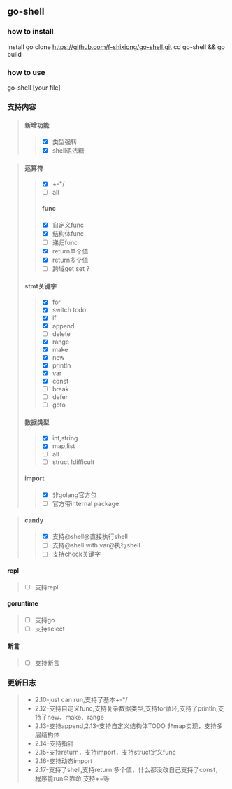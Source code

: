 ## go-shell
### how to install
install go
clone https://github.com/f-shixiong/go-shell.git
cd go-shell && go build
### how to use
go-shell [your file]




### 支持内容
>#### 新增功能
>> - [x] 类型强转
>> - [x] shell语法糖

>#### 运算符
>> - [x] +-*/
>> - [ ] all
>>#### func
>> - [x] 自定义func
>> - [x] 结构体func
>> - [ ] 递归func
>> - [x] return单个值
>> - [x] return多个值
>> - [ ] 跨域get set ?
>#### stmt关键字
>> - [x] for
>> - [x] switch todo
>> - [x] if
>> - [x] append
>> - [ ] delete
>> - [x] range
>> - [x] make
>> - [x] new
>> - [x] println
>> - [x] var
>> - [x] const
>> - [ ] break
>> - [ ] defer
>> - [ ] goto
>#### 数据类型
>> - [x] int,string
>> - [x] map,list
>> - [ ] all
>> - [ ] struct !difficult
>#### import
>> - [x] 非golang官方包
>> - [ ] 官方带internal package

>#### candy
>> - [x] 支持@shell@直接执行shell
>> - [ ] 支持@shell with var@执行shell
>> - [ ] 支持check关键字

#### repl
> - [ ] 支持repl

#### goruntime
> - [ ] 支持go
> - [ ] 支持select

#### 断言
> - [ ] 支持断言

### 更新日志
> - 2.10-just can run,支持了基本+-*/
> - 2.12-支持自定义func,支持复杂数据类型,支持for循环,支持了println,支持了new、make、range
> - 2.13-支持append,2.13-支持自定义结构体TODO 非map实现，支持多层结构体
> - 2.14-支持指针
> - 2.15-支持return，支持import，支持struct定义func
> - 2.16-支持动态import
> - 2.17-支持了shell,支持return 多个值，什么都没改自己支持了const，程序能run全靠命,支持+=等
